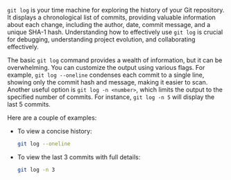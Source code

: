 `git log` is your time machine for exploring the history of your Git repository. It displays a chronological list of commits, providing valuable information about each change, including the author, date, commit message, and a unique SHA-1 hash. Understanding how to effectively use `git log` is crucial for debugging, understanding project evolution, and collaborating effectively.

The basic `git log` command provides a wealth of information, but it can be overwhelming. You can customize the output using various flags. For example, `git log --oneline` condenses each commit to a single line, showing only the commit hash and message, making it easier to scan. Another useful option is `git log -n <number>`, which limits the output to the specified number of commits. For instance, `git log -n 5` will display the last 5 commits.

Here are a couple of examples:

- To view a concise history:
    
    ```bash
    git log --oneline
    ```
    
- To view the last 3 commits with full details:
    
    ```bash
    git log -n 3
    ```